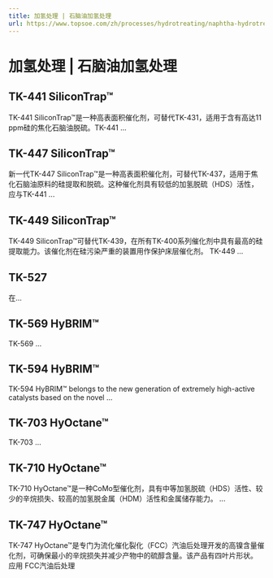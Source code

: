 ```yaml
---
title: 加氢处理 | 石脑油加氢处理
url: https://www.topsoe.com/zh/processes/hydrotreating/naphtha-hydrotreating
---
```


# 加氢处理 | 石脑油加氢处理

## TK-441 SiliconTrap™

TK-441 SiliconTrap™是一种高表面积催化剂，可替代TK-431，适用于含有高达11 ppm硅的焦化石脑油脱硫。TK-441 ...

## TK-447 SiliconTrap™

新一代TK-447 SiliconTrap™是一种高表面积催化剂，可替代TK-437，适用于焦化石脑油原料的硅提取和脱硫。这种催化剂具有较低的加氢脱硫（HDS）活性，应与TK-441 ...

## TK-449 SiliconTrap™

TK-449 SiliconTrap™可替代TK-439，在所有TK-400系列催化剂中具有最高的硅提取能力。该催化剂在硅污染严重的装置用作保护床层催化剂。 TK-449 ...

## TK-527

在...

## TK-569 HyBRIM™

TK-569 ...

## TK-594 HyBRIM™

TK-594 HyBRIM™ belongs to the new generation of extremely high-active catalysts based on the novel ...

## TK-703 HyOctane™

TK-703 ...

## TK-710 HyOctane™

TK-710 HyOctane™是一种CoMo型催化剂，具有中等加氢脱硫（HDS）活性、较少的辛烷损失、较高的加氢脱金属（HDM）活性和金属储存能力。 ...

## TK-747 HyOctane™

TK-747 HyOctane™是专门为流化催化裂化（FCC）汽油后处理开发的高镍含量催化剂，可确保最小的辛烷损失并减少产物中的硫醇含量。该产品有四叶片形状。 应用 FCC汽油后处理